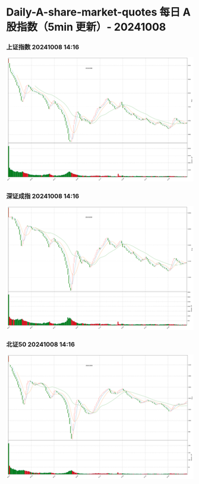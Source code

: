 
# Daily-A-share-market-quotes 每日 A 股指数（5min 更新）- 20241008

### 上证指数 20241008 14:16
![](./fig/2024/10/20241008-sh000001.png)

### 深证成指 20241008 14:16
![](./fig/2024/10/20241008-sz399001.png)

### 北证50 20241008 14:16
![](./fig/2024/10/20241008-bj899050.png)
